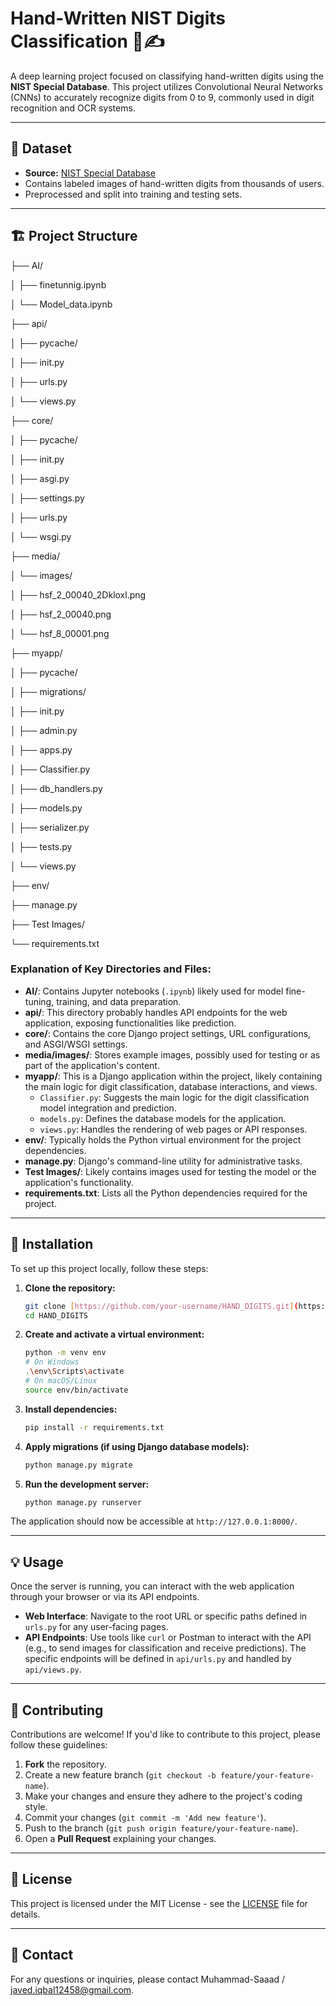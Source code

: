 # Hand-Written NIST Digits Classification 🧠✍️

A deep learning project focused on classifying hand-written digits using the **NIST Special Database**. This project utilizes Convolutional Neural Networks (CNNs) to accurately recognize digits from 0 to 9, commonly used in digit recognition and OCR systems.

---

## 📂 Dataset

-   **Source:** [NIST Special Database](https://www.nist.gov/srd/nist-special-database-19)
-   Contains labeled images of hand-written digits from thousands of users.
-   Preprocessed and split into training and testing sets.

---

## 🏗️ Project Structure

├── AI/

│   ├── finetunnig.ipynb

│   └── Model_data.ipynb

├── api/

│   ├── pycache/

│   ├── init.py

│   ├── urls.py

│   └── views.py

├── core/

│   ├── pycache/

│   ├── init.py

│   ├── asgi.py

│   ├── settings.py

│   ├── urls.py

│   └── wsgi.py

├── media/

│   └── images/

│       ├── hsf_2_00040_2Dkloxl.png

│       ├── hsf_2_00040.png

│       └── hsf_8_00001.png

├── myapp/

│   ├── pycache/

│   ├── migrations/

│   ├── init.py

│   ├── admin.py

│   ├── apps.py

│   ├── Classifier.py

│   ├── db_handlers.py

│   ├── models.py

│   ├── serializer.py

│   ├── tests.py

│   └── views.py

├── env/

├── manage.py

├── Test Images/

└── requirements.txt

### Explanation of Key Directories and Files:

* **AI/**: Contains Jupyter notebooks (`.ipynb`) likely used for model fine-tuning, training, and data preparation.
* **api/**: This directory probably handles API endpoints for the web application, exposing functionalities like prediction.
* **core/**: Contains the core Django project settings, URL configurations, and ASGI/WSGI settings.
* **media/images/**: Stores example images, possibly used for testing or as part of the application's content.
* **myapp/**: This is a Django application within the project, likely containing the main logic for digit classification, database interactions, and views.
    * `Classifier.py`: Suggests the main logic for the digit classification model integration and prediction.
    * `models.py`: Defines the database models for the application.
    * `views.py`: Handles the rendering of web pages or API responses.
* **env/**: Typically holds the Python virtual environment for the project dependencies.
* **manage.py**: Django's command-line utility for administrative tasks.
* **Test Images/**: Likely contains images used for testing the model or the application's functionality.
* **requirements.txt**: Lists all the Python dependencies required for the project.

---

## 🚀 Installation

To set up this project locally, follow these steps:

1.  **Clone the repository:**
    ```bash
    git clone [https://github.com/your-username/HAND_DIGITS.git](https://github.com/your-username/HAND_DIGITS.git)
    cd HAND_DIGITS
    ```

2.  **Create and activate a virtual environment:**
    ```bash
    python -m venv env
    # On Windows
    .\env\Scripts\activate
    # On macOS/Linux
    source env/bin/activate
    ```

3.  **Install dependencies:**
    ```bash
    pip install -r requirements.txt
    ```

4.  **Apply migrations (if using Django database models):**
    ```bash
    python manage.py migrate
    ```

5.  **Run the development server:**
    ```bash
    python manage.py runserver
    ```

The application should now be accessible at `http://127.0.0.1:8000/`.

---

## 💡 Usage

Once the server is running, you can interact with the web application through your browser or via its API endpoints.

* **Web Interface**: Navigate to the root URL or specific paths defined in `urls.py` for any user-facing pages.
* **API Endpoints**: Use tools like `curl` or Postman to interact with the API (e.g., to send images for classification and receive predictions). The specific endpoints will be defined in `api/urls.py` and handled by `api/views.py`.

---

## 🤝 Contributing

Contributions are welcome! If you'd like to contribute to this project, please follow these guidelines:

1.  **Fork** the repository.
2.  Create a new feature branch (`git checkout -b feature/your-feature-name`).
3.  Make your changes and ensure they adhere to the project's coding style.
4.  Commit your changes (`git commit -m 'Add new feature'`).
5.  Push to the branch (`git push origin feature/your-feature-name`).
6.  Open a **Pull Request** explaining your changes.

---

## 📄 License

This project is licensed under the MIT License - see the [LICENSE](LICENSE) file for details.

---

## 📧 Contact

For any questions or inquiries, please contact Muhammad-Saaad / javed.iqbal12458@gmail.com.
